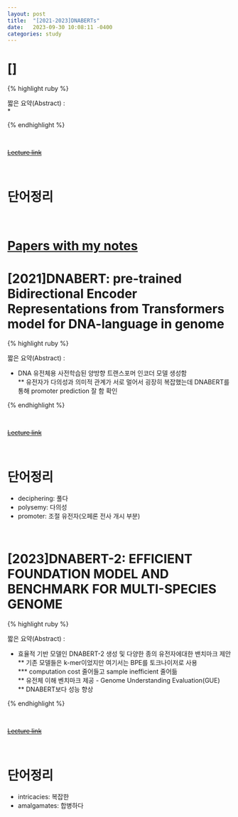 ```yaml
---
layout: post
title:  "[2021-2023]DNABERTs"
date:   2023-09-30 10:08:11 -0400
categories: study
---
```



# []

{% highlight ruby %}


짧은 요약(Abstract) :    
* 

{% endhighlight %}  

<br/>


[~~Lecture link~~]()  

<br/>

# 단어정리  


<br/>




# [Papers with my notes](https://drive.google.com/drive/folders/1-fTfGu8YWXZzeqd10WoEqlwX-sXRyj3Y?usp=sharing)  


# [2021]DNABERT: pre-trained Bidirectional Encoder Representations from Transformers model for DNA-language in genome   

{% highlight ruby %}


짧은 요약(Abstract) :    
* DNA 유전체용 사전학습된 양방향 트랜스포머 인코더 모델 생성함  
** 유전자가 다의성과 의미적 관계가 서로 멀어서 굉장히 복잡했는데 DNABERT를 통해 promoter prediction 잘 함 확인  


{% endhighlight %}  

<br/>


[~~Lecture link~~]()  

<br/>

# 단어정리  
* deciphering: 풀다  
* polysemy: 다의성  
* promoter: 조절 유전자(오페론 전사 개시 부분)  

<br/>


# [2023]DNABERT-2: EFFICIENT FOUNDATION MODEL AND BENCHMARK FOR MULTI-SPECIES GENOME  

{% highlight ruby %}


짧은 요약(Abstract) :    
* 효율적 기반 모델인 DNABERT-2 생성 및 다양한 종의 유전자에대한 밴치마크 제안  
** 기존 모델들은 k-mer이었지만 여기서는 BPE를 토크나이저로 사용  
*** computation cost 줄어들고 sample inefficient 줄어듦  
** 유전체 이해 벤치마크 제공 - Genome Understanding Evaluation(GUE)  
** DNABERT보다 성능 향상  

{% endhighlight %}  

<br/>


[~~Lecture link~~]()  

<br/>

# 단어정리  
* intricacies: 복잡한     
* amalgamates: 합병하다     

<br/>



